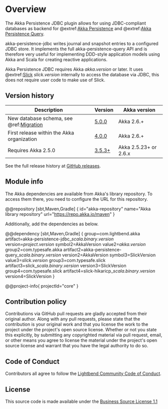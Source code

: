 # Overview

The Akka Persistence JDBC plugin allows for using JDBC-compliant databases as backend for @extref:[Akka Persistence](akka:persistence.html) and @extref:[Akka Persistence Query](akka:persistence-query.html).

akka-persistence-jdbc writes journal and snapshot entries to a configured JDBC store. It implements the full akka-persistence-query API and is therefore very useful for implementing DDD-style application models using Akka and Scala for creating reactive applications.

Akka Persistence JDBC requires Akka $akka.version$ or later. It uses @extref:[Slick](slick:) $slick.version$ internally to access the database via JDBC, this does not require user code to make use of Slick.

## Version history

| Description | Version | Akka version |
|-------------|---------|--------------|
| New database schema, see @ref:[Migration](migration.md) | [5.0.0](https://github.com/akka/akka-persistence-jdbc/releases) | Akka 2.6.+ |
| First release within the Akka organization | [4.0.0](https://github.com/akka/akka-persistence-jdbc/releases/tag/v4.0.0) | Akka 2.6.+ |
| Requires Akka 2.5.0 | [3.5.3+](https://github.com/akka/akka-persistence-jdbc/releases/tag/v3.5.3) | Akka 2.5.23+ or 2.6.x |

See the full release history at [GitHub releases](https://github.com/akka/akka-persistence-jdbc/releases).

## Module info

The Akka dependencies are available from Akka's library repository. To access them there, you need to configure the URL for this repository.

@@repository [sbt,Maven,Gradle] {
id="akka-repository"
name="Akka library repository"
url="https://repo.akka.io/maven"
}

Additionally, add the dependencies as below.

@@dependency [sbt,Maven,Gradle] {
  group=com.lightbend.akka
  artifact=akka-persistence-jdbc_$scala.binary.version$
  version=$project.version$
  symbol2=AkkaVersion
  value2=$akka.version$
  group2=com.typesafe.akka
  artifact2=akka-persistence-query_$scala.binary.version$
  version2=AkkaVersion
  symbol3=SlickVersion
  value3=$slick.version$
  group3=com.typesafe.slick
  artifact3=slick_$scala.binary.version$
  version3=SlickVersion
  group4=com.typesafe.slick
  artifact4=slick-hikaricp_$scala.binary.version$
  version4=SlickVersion
}

@@project-info{ projectId="core" }

## Contribution policy

Contributions via GitHub pull requests are gladly accepted from their original author. Along with any pull requests, please state that the contribution is your original work and that you license the work to the project under the project's open source license. Whether or not you state this explicitly, by submitting any copyrighted material via pull request, email, or other means you agree to license the material under the project's open source license and warrant that you have the legal authority to do so.

## Code of Conduct

Contributors all agree to follow the [Lightbend Community Code of Conduct](https://www.lightbend.com/conduct).

## License

This source code is made available under the [Business Source License 1.1](https://raw.githubusercontent.com/akka/akka-persistence-jdbc/master/LICENSE)
